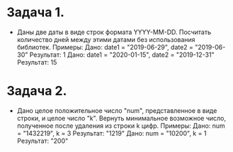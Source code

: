 # Задача 1.
* Даны две даты в виде строк формата YYYY-MM-DD. Посчитать количество дней между
этими датами без использования библиотек.
Примеры:
Дано: date1 = "2019-06-29", date2 = "2019-06-30"
Результат: 1
Дано: date1 = "2020-01-15", date2 = "2019-12-31"
Результат: 15

# Задача 2.
* Дано целое положительное число "num", представленное в виде строки, и целое
число "k". Вернуть минимальное возможное число, полученное после удаления из
строки k цифр.
Примеры:
Дано: num = "1432219", k = 3
Результат: "1219"
Дано: num = "10200", k = 1
Результат: "200"
